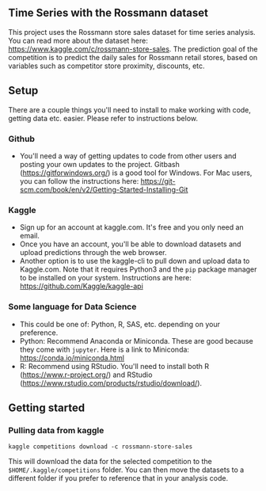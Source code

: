 ## Time Series with the Rossmann dataset

This project uses the Rossmann store sales dataset for time series analysis. You can read more about the dataset here: https://www.kaggle.com/c/rossmann-store-sales. The prediction goal of the competition is to predict the daily sales for Rossmann retail stores, based on variables such as competitor store proximity, discounts, etc.  

## Setup

There are a couple things you'll need to install to make working with code, getting data etc. easier. Please refer to instructions below.

### Github

* You'll need a way of getting updates to code from other users and posting your own updates to the project. Gitbash (https://gitforwindows.org/) is a good tool for Windows. For Mac users, you can follow the instructions here: https://git-scm.com/book/en/v2/Getting-Started-Installing-Git

### Kaggle

* Sign up for an account at kaggle.com. It's free and you only need an email.  
* Once you have an account, you'll be able to download datasets and upload predictions through the web browser.  
* Another option is to use the kaggle-cli to pull down and upload data to Kaggle.com. Note that it requires Python3 and the `pip` package manager to be installed on your system. Instructions are here: https://github.com/Kaggle/kaggle-api

### Some language for Data Science

* This could be one of: Python, R, SAS, etc. depending on your preference.  
* Python: Recommend Anaconda or Miniconda. These are good because they come with `jupyter`. Here is a link to Miniconda: https://conda.io/miniconda.html   
* R: Recommend using RStudio. You'll need to install both R (https://www.r-project.org/) and RStudio (https://www.rstudio.com/products/rstudio/download/).  

## Getting started

### Pulling data from kaggle

`kaggle competitions download -c rossmann-store-sales`  

This will download the data for the selected competition to the `$HOME/.kaggle/competitions` folder. You can then move the datasets to a different folder if you prefer to reference that in your analysis code.



